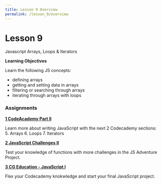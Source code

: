 ```yaml
---
title: Lesson 9 Overview
permalink: /lesson_9/overview
---
```


# Lesson 9

Javascript Arrays, Loops & Iterators

**Learning Objectives**

Learn the following JS concepts:
* defining arrays
* getting and setting data in arrays
* filtering or searching through arrays
* iterating through arrays with loops

### Assignments

**[1 CodeAcademy Part II](1_codeacademy_part_2)**

Learn more about writing JavaScript with the next 2 Codecademy sections:
5. Arrays
6. Loops
7. Iterators

**[2 JavaScript Challenges II](2_js_challenges_2)**

Test your knowledge of functions with more challenges in the JS Adventure Project.

**[3 CG Education - JavaScript I](cg_ed_1)**

Flex your Codecademy knokwledge and start your final JavaScript project.
